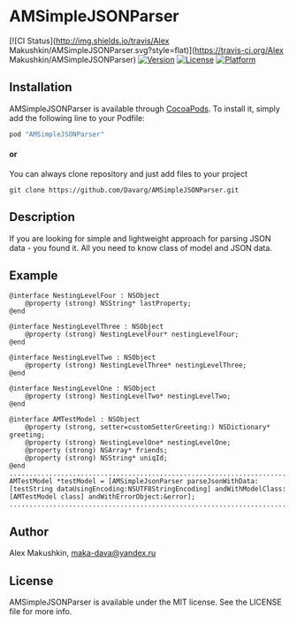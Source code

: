 # AMSimpleJSONParser

[![CI Status](http://img.shields.io/travis/Alex Makushkin/AMSimpleJSONParser.svg?style=flat)](https://travis-ci.org/Alex Makushkin/AMSimpleJSONParser)
[![Version](https://img.shields.io/cocoapods/v/AMSimpleJSONParser.svg?style=flat)](http://cocoapods.org/pods/AMSimpleJSONParser)
[![License](https://img.shields.io/cocoapods/l/AMSimpleJSONParser.svg?style=flat)](http://cocoapods.org/pods/AMSimpleJSONParser)
[![Platform](https://img.shields.io/cocoapods/p/AMSimpleJSONParser.svg?style=flat)](http://cocoapods.org/pods/AMSimpleJSONParser)

## Installation

AMSimpleJSONParser is available through [CocoaPods](http://cocoapods.org). To install
it, simply add the following line to your Podfile:

```ruby
pod "AMSimpleJSONParser"
```

#### or

You can always clone repository and just add files to your project

```
git clone https://github.com/Davarg/AMSimpleJSONParser.git
```

## Description

If you are looking for simple and lightweight approach for parsing JSON data - you found it. All you need to know class of model and JSON data.

## Example

```objc
@interface NestingLevelFour : NSObject
    @property (strong) NSString* lastProperty;
@end

@interface NestingLevelThree : NSObject
    @property (strong) NestingLevelFour* nestingLevelFour;
@end

@interface NestingLevelTwo : NSObject
    @property (strong) NestingLevelThree* nestingLevelThree;
@end

@interface NestingLevelOne : NSObject
    @property (strong) NestingLevelTwo* nestingLevelTwo;
@end

@interface AMTestModel : NSObject
    @property (strong, setter=customSetterGreeting:) NSDictionary* greeting;
    @property (strong) NestingLevelOne* nestingLevelOne;
    @property (strong) NSArray* friends;
    @property (strong) NSString* uniqId;
@end
..........................................................................
AMTestModel *testModel = [AMSimpleJsonParser parseJsonWithData:[testString dataUsingEncoding:NSUTF8StringEncoding] andWithModelClass:[AMTestModel class] andWithErrorObject:&error];
..........................................................................
````

## Author

Alex Makushkin, maka-dava@yandex.ru

## License

AMSimpleJSONParser is available under the MIT license. See the LICENSE file for more info.
